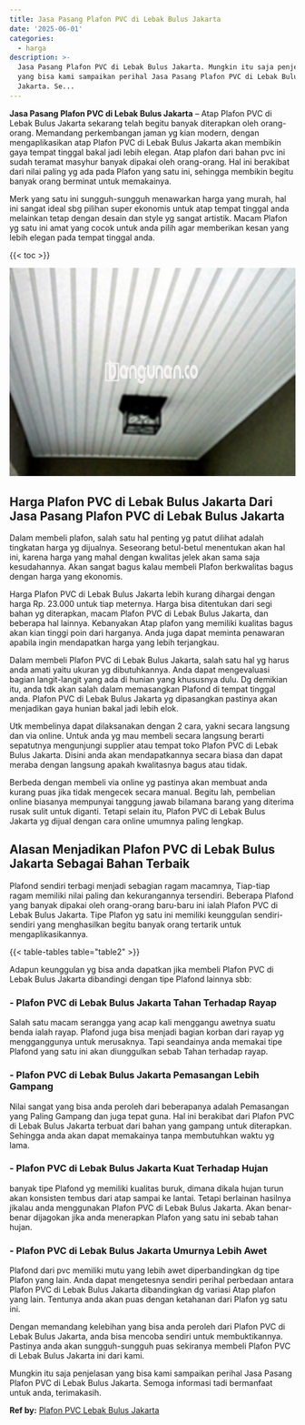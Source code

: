 ```yaml
---
title: Jasa Pasang Plafon PVC di Lebak Bulus Jakarta
date: '2025-06-01'
categories:
  - harga
description: >-
  Jasa Pasang Plafon PVC di Lebak Bulus Jakarta. Mungkin itu saja penjelasan
  yang bisa kami sampaikan perihal Jasa Pasang Plafon PVC di Lebak Bulus
  Jakarta. Se...
---
```


**Jasa Pasang Plafon PVC di Lebak Bulus Jakarta** – Atap Plafon PVC di Lebak Bulus Jakarta sekarang telah begitu banyak diterapkan oleh orang-orang. Memandang perkembangan jaman yg kian modern, dengan mengaplikasikan atap Plafon PVC di Lebak Bulus Jakarta akan membikin gaya tempat tinggal bakal jadi lebih elegan. Atap plafon dari bahan pvc ini sudah teramat masyhur banyak dipakai oleh orang-orang. Hal ini berakibat dari nilai paling yg ada pada Plafon yang satu ini, sehingga membikin begitu banyak orang berminat untuk memakainya.

Merk yang satu ini sungguh-sungguh menawarkan harga yang murah, hal ini sangat ideal sbg pilihan super ekonomis untuk atap tempat tinggal anda melainkan tetap dengan desain dan style yg sangat artistik. Macam Plafon yg satu ini amat yang cocok untuk anda pilih agar memberikan kesan yang lebih elegan pada tempat tinggal anda.

{{< toc >}}

![Jasa Pasang Plafon PVC di Lebak Bulus Jakarta](/images/flafond-pvc-murah31.png)

## Harga Plafon PVC di Lebak Bulus Jakarta Dari Jasa Pasang Plafon PVC di Lebak Bulus Jakarta

Dalam membeli plafon, salah satu hal penting yg patut dilihat adalah tingkatan harga yg dijualnya. Seseorang betul-betul menentukan akan hal ini, karena harga yang mahal dengan kwalitas jelek akan sama saja kesudahannya. Akan sangat bagus kalau membeli Plafon berkwalitas bagus dengan harga yang ekonomis.

Harga Plafon PVC di Lebak Bulus Jakarta lebih kurang dihargai dengan harga Rp. 23.000 untuk tiap meternya. Harga bisa ditentukan dari segi bahan yg diterapkan, macam Plafon PVC di Lebak Bulus Jakarta, dan beberapa hal lainnya. Kebanyakan Atap plafon yang memiliki kualitas bagus akan kian tinggi poin dari harganya. Anda juga dapat meminta penawaran apabila ingin mendapatkan harga yang lebih terjangkau.

Dalam membeli Plafon PVC di Lebak Bulus Jakarta, salah satu hal yg harus anda amati yaitu ukuran yg dibutuhkannya. Anda dapat mengevaluasi bagian langit-langit yang ada di hunian yang khususnya dulu. Dg demikian itu, anda tdk akan salah dalam memasangkan Plafond di tempat tinggal anda. Plafon PVC di Lebak Bulus Jakarta yg dipasangkan pastinya akan menjadikan gaya hunian bakal jadi lebih elok.

Utk membelinya dapat dilaksanakan dengan 2 cara, yakni secara langsung dan via online. Untuk anda yg mau membeli secara langsung berarti sepatutnya mengunjungi supplier atau tempat toko Plafon PVC di Lebak Bulus Jakarta. Disini anda akan mendapatkannya secara biasa dan dapat meraba dengan langsung apakah kwalitasnya bagus atau tidak.

Berbeda dengan membeli via online yg pastinya akan membuat anda kurang puas jika tidak mengecek secara manual. Begitu lah, pembelian online biasanya mempunyai tanggung jawab bilamana barang yang diterima rusak sulit untuk diganti. Tetapi selain itu, Plafon PVC di Lebak Bulus Jakarta yg dijual dengan cara online umumnya paling lengkap.

## Alasan Menjadikan Plafon PVC di Lebak Bulus Jakarta Sebagai Bahan Terbaik

Plafond sendiri terbagi menjadi sebagian ragam macamnya, Tiap-tiap ragam memiliki nilai paling dan kekurangannya tersendiri. Beberapa Plafond yang banyak dipakai oleh orang-orang baru-baru ini ialah Plafon PVC di Lebak Bulus Jakarta. Tipe Plafon yg satu ini memiliki keunggulan sendiri-sendiri yang menghasilkan begitu banyak orang tertarik untuk mengaplikasikannya.

{{< table-tables table="table2" >}}

Adapun keunggulan yg bisa anda dapatkan jika membeli Plafon PVC di Lebak Bulus Jakarta dibandingi dengan tipe Plafond lainnya sbb:

### \- Plafon PVC di Lebak Bulus Jakarta Tahan Terhadap Rayap

Salah satu macam serangga yang acap kali menggangu awetnya suatu benda ialah rayap. Plafond juga bisa menjadi bagian korban dari rayap yg mengganggunya untuk merusaknya. Tapi seandainya anda memakai tipe Plafond yang satu ini akan diunggulkan sebab Tahan terhadap rayap.

### \- Plafon PVC di Lebak Bulus Jakarta Pemasangan Lebih Gampang

Nilai sangat yang bisa anda peroleh dari beberapanya adalah Pemasangan yang Paling Gampang dan juga tepat guna. Hal ini berakibat dari Plafon PVC di Lebak Bulus Jakarta terbuat dari bahan yang gampang untuk diterapkan. Sehingga anda akan dapat memakainya tanpa membutuhkan waktu yg lama.

### \- Plafon PVC di Lebak Bulus Jakarta Kuat Terhadap Hujan

banyak tipe Plafond yg memiliki kualitas buruk, dimana dikala hujan turun akan konsisten tembus dari atap sampai ke lantai. Tetapi berlainan hasilnya jikalau anda menggunakan Plafon PVC di Lebak Bulus Jakarta. Akan benar-benar dijagokan jika anda menerapkan Plafon yang satu ini sebab tahan hujan.

### \- Plafon PVC di Lebak Bulus Jakarta Umurnya Lebih Awet

Plafond dari pvc memiliki mutu yang lebih awet diperbandingkan dg tipe Plafon yang lain. Anda dapat mengetesnya sendiri perihal perbedaan antara Plafon PVC di Lebak Bulus Jakarta dibandingkan dg variasi Atap plafon yang lain. Tentunya anda akan puas dengan ketahanan dari Plafon yg satu ini.

Dengan memandang kelebihan yang bisa anda peroleh dari Plafon PVC di Lebak Bulus Jakarta, anda bisa mencoba sendiri untuk membuktikannya. Pastinya anda akan sungguh-sungguh puas sekiranya membeli Plafon PVC di Lebak Bulus Jakarta ini dari kami.

Mungkin itu saja penjelasan yang bisa kami sampaikan perihal Jasa Pasang Plafon PVC di Lebak Bulus Jakarta. Semoga informasi tadi bermanfaat untuk anda, terimakasih.

**Ref by:** [Plafon PVC Lebak Bulus Jakarta](https://id.wikipedia.org/wiki/Plafon)
